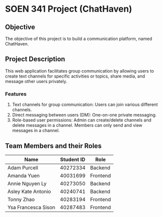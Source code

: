# SOEN 341 Project (ChatHaven)

## Objective

The objective of this project is to build a communication platform, named ChatHaven.

## Project Description

This web application facilitates group communication by allowing users to create text channels for specific activities or topics, share media, and message other users privately.

### Features

1. Text channels for group communication: Users can join various different channels.
2. Direct messaging between users (DM): One-on-one private messaging.
3. Role-based user permissions: Admin can create/delete channels and delete messages in a channel. Members can only send and view messages in a channel.

## Team Members and their Roles

| Name                | Student ID | Role     |
| ------------------- | ---------- | -------- |
| Adam Purcell        | 40272334   | Backend  |
| Amanda Yuen         | 40031699   | Frontend |
| Annie Nguyen Ly     | 40273050   | Backend  |
| Asley Kate Antonio  | 40240741   | Backend  |
| Tonny Zhao          | 40283194   | Frontend |
| Ysa Francesca Sison | 40287483   | Frontend |
